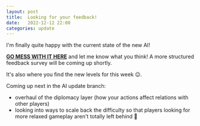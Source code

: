 ```yaml
---
layout: post
title:  Looking for your feedback!
date:   2022-12-12 22:00
categories: update
---
```


I'm finally quite happy with the current state of the new AI!

**[GO MESS WITH IT HERE](https://www.konkr.io/releases/dev/test-ai-update/)** and let me know what you think! A more structured 
feedback survey will be coming up shortly.

<!-- excerpt-end -->

It's also where you find the new levels for this week 😉.

Coming up next in the AI update branch:
- overhaul of the diplomacy layer (how your actions affect relations with other players)
- looking into ways to scale back the difficulty so that players looking for more relaxed gameplay aren't totally left behind 🙂
